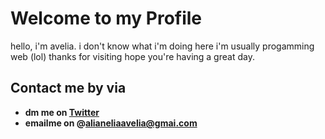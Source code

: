 # Welcome to my Profile #

hello, i'm avelia. i don't know what i'm doing here i'm usually progamming web (lol)
thanks for visiting hope you're having a great day.

## Contact me by via ##

- **dm me on [Twitter](https://twitter.com/avelialem)**
- **emailme on @alianeliaavelia@gmai.com**

